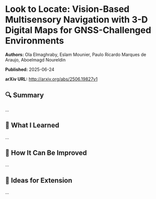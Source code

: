 # Look to Locate: Vision-Based Multisensory Navigation with 3-D Digital Maps for GNSS-Challenged Environments
**Authors:** Ola Elmaghraby, Eslam Mounier, Paulo Ricardo Marques de Araujo, Aboelmagd Noureldin

**Published:** 2025-06-24

**arXiv URL:** http://arxiv.org/abs/2506.19827v1

## 🔍 Summary

...

## 🧠 What I Learned

...

## 🔬 How It Can Be Improved

...

## 🧪 Ideas for Extension

...
